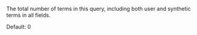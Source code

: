 The total number of terms in this query, including both user and synthetic terms in all fields.

Default: 0